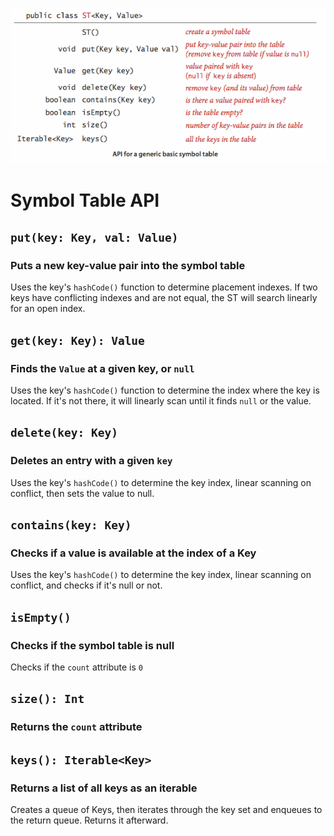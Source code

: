 ![Symbol Table API](./symbol-table-api.png)

# Symbol Table API

## `put(key: Key, val: Value)`
### Puts a new key-value pair into the symbol table
Uses the key's `hashCode()` function to determine placement indexes. If two keys have conflicting indexes and are not equal, the ST will search linearly for an open index.

## `get(key: Key): Value`
### Finds the `Value` at a given key, or `null`
Uses the key's `hashCode()` function to determine the index where the key is located. If it's not there, it will linearly scan until it finds `null` or the value.

## `delete(key: Key)`
### Deletes an entry with a given `key`
Uses the key's `hashCode()` to determine the key index, linear scanning on conflict, then sets the value to null.

## `contains(key: Key)`
### Checks if a value is available at the index of a Key
Uses the key's `hashCode()` to determine the key index, linear scanning on conflict, and checks if it's null or not.

## `isEmpty()`
### Checks if the symbol table is null
Checks if the `count` attribute is `0`

## `size(): Int`
### Returns the `count` attribute

## `keys(): Iterable<Key>`
### Returns a list of all keys as an iterable
Creates a queue of Keys, then iterates through the key set and enqueues to the return queue. Returns it afterward.